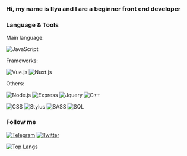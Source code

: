 ### Hi, my name is Ilya and I are a beginner front end developer

### Language & Tools

Main language:

![JavaScript](https://img.shields.io/badge/-JavaScript-1e272e?style=for-the-badge&logo=JavaScript)

Frameworks:

![Vue.js](https://img.shields.io/badge/-Vue.js-1e272e?style=for-the-badge&logo=Vue-dot-js) ![Nuxt.js](https://img.shields.io/badge/-Nuxt.js-1e272e?style=for-the-badge&logo=Nuxt-dot-js)

Others:

![Node.js](https://img.shields.io/badge/-Node.js-1e272e?style=for-the-badge&logo=node-dot-js) ![Express](https://img.shields.io/badge/-Express-1e272e?style=for-the-badge&logo=express) ![Jquery](https://img.shields.io/badge/-Jquery-1e272e?style=for-the-badge&logo=Jquery) ![C++](https://img.shields.io/badge/-C++-1e272e?style=for-the-badge&logo=C%2b%2b&logoColor=6296CC)

![CSS](https://img.shields.io/badge/-CSS-1e272e?style=for-the-badge&logo=css3&logoColor=1572B6) ![Stylus](https://img.shields.io/badge/-Stylus-1e272e?style=for-the-badge&logo=Stylus) ![SASS](https://img.shields.io/badge/-SCSS-1e272e?style=for-the-badge&logo=sass) ![SQL](https://img.shields.io/badge/-SQL-1e272e?style=for-the-badge&logo=mysql)

### Follow me
[![Telegram](https://img.shields.io/badge/-Telegram-090909?style=for-the-badge&logo=telegram&logoColor=27A0D9)](https://t.me/Gent1men) [![Twitter](https://img.shields.io/badge/-Twitter-090909?style=for-the-badge&logo=Twitter&logoColor=1C9DEB)](https://twitter.com/Gent1men)

[![Top Langs](https://github-readme-stats.vercel.app/api/top-langs/?username=GentIeman&layout=compact)](https://github.com/GentIeman/github-readme-stats)


